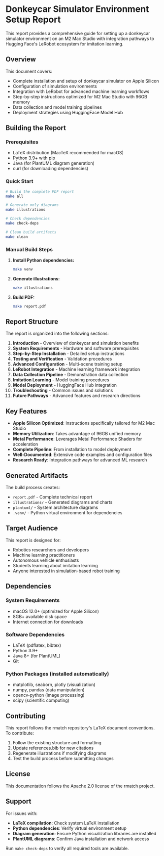 # Donkeycar Simulator Environment Setup Report

This report provides a comprehensive guide for setting up a donkeycar simulator environment on an M2 Mac Studio with integration pathways to Hugging Face's LeRobot ecosystem for imitation learning.

## Overview

This document covers:
- Complete installation and setup of donkeycar simulator on Apple Silicon
- Configuration of simulation environments
- Integration with LeRobot for advanced machine learning workflows
- Step-by-step instructions optimized for M2 Mac Studio with 96GB memory
- Data collection and model training pipelines
- Deployment strategies using HuggingFace Model Hub

## Building the Report

### Prerequisites

- LaTeX distribution (MacTeX recommended for macOS)
- Python 3.9+ with pip
- Java (for PlantUML diagram generation)
- curl (for downloading dependencies)

### Quick Start

```bash
# Build the complete PDF report
make all

# Generate only diagrams
make illustrations

# Check dependencies
make check-deps

# Clean build artifacts
make clean
```

### Manual Build Steps

1. **Install Python dependencies:**
   ```bash
   make venv
   ```

2. **Generate illustrations:**
   ```bash
   make illustrations
   ```

3. **Build PDF:**
   ```bash
   make report.pdf
   ```

## Report Structure

The report is organized into the following sections:

1. **Introduction** - Overview of donkeycar and simulation benefits
2. **System Requirements** - Hardware and software prerequisites  
3. **Step-by-Step Installation** - Detailed setup instructions
4. **Testing and Verification** - Validation procedures
5. **Advanced Configuration** - Multi-scene training setup
6. **LeRobot Integration** - Machine learning framework integration
7. **Data Collection Pipeline** - Demonstration data collection
8. **Imitation Learning** - Model training procedures
9. **Model Deployment** - HuggingFace Hub integration
10. **Troubleshooting** - Common issues and solutions
11. **Future Pathways** - Advanced features and research directions

## Key Features

- **Apple Silicon Optimized**: Instructions specifically tailored for M2 Mac Studio
- **Memory Utilization**: Takes advantage of 96GB unified memory
- **Metal Performance**: Leverages Metal Performance Shaders for acceleration
- **Complete Pipeline**: From installation to model deployment
- **Well-Documented**: Extensive code examples and configuration files
- **Research Ready**: Integration pathways for advanced ML research

## Generated Artifacts

The build process creates:

- `report.pdf` - Complete technical report
- `illustrations/` - Generated diagrams and charts
- `plantuml/` - System architecture diagrams  
- `.venv/` - Python virtual environment for dependencies

## Target Audience

This report is designed for:
- Robotics researchers and developers
- Machine learning practitioners
- Autonomous vehicle enthusiasts  
- Students learning about imitation learning
- Anyone interested in simulation-based robot training

## Dependencies

### System Requirements
- macOS 12.0+ (optimized for Apple Silicon)
- 8GB+ available disk space
- Internet connection for downloads

### Software Dependencies
- LaTeX (pdflatex, bibtex)
- Python 3.9+
- Java 8+ (for PlantUML)
- Git

### Python Packages (installed automatically)
- matplotlib, seaborn, plotly (visualization)
- numpy, pandas (data manipulation) 
- opencv-python (image processing)
- scipy (scientific computing)

## Contributing

This report follows the rmatch repository's LaTeX document conventions. To contribute:

1. Follow the existing structure and formatting
2. Update references.bib for new citations
3. Regenerate illustrations if modifying diagrams
4. Test the build process before submitting changes

## License

This documentation follows the Apache 2.0 license of the rmatch project.

## Support

For issues with:
- **LaTeX compilation**: Check system LaTeX installation
- **Python dependencies**: Verify virtual environment setup
- **Diagram generation**: Ensure Python visualization libraries are installed
- **PlantUML diagrams**: Confirm Java installation and network access

Run `make check-deps` to verify all required tools are available.